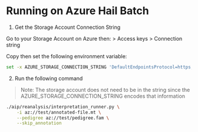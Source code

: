 # Running on Azure Hail Batch

1) Get the Storage Account Connection String

Go to your Storage Account on Azure then:
<Storage Account> > Access keys > Connection string

Copy then set the following environment variable:
```bash
set -x AZURE_STORAGE_CONNECTION_STRING 'DefaultEndpointsProtocol=https;AccountName=blablah;AccountKey=longkyestringthing;EndpointSuffix=core.windows.net'
```

2) Run the following command

> Note: The storage account does not need to be in the string since
> the AZURE_STORAGE_CONNECTION_STRING encodes that information

```bash
./aip/reanalysis/interpretation_runner.py \
    -i az://test/annotated-file.mt \
    --pedigree az://test/pedigree.fam \
    --skip_annotation
````
